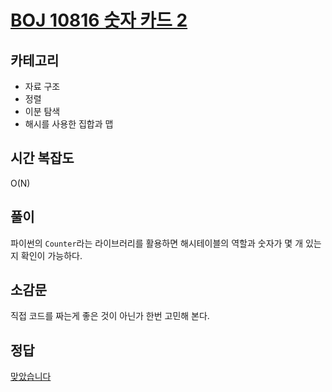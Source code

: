 # [BOJ 10816 숫자 카드 2](https://www.acmicpc.net/problem/10816)

## 카테고리
* 자료 구조
* 정렬
* 이분 탐색
* 해시를 사용한 집합과 맵

## 시간 복잡도
O(N)

## 풀이
파이썬의 `Counter`라는 라이브러리를 활용하면 해시테이블의 역할과 숫자가 몇 개 있는지 확인이 가능하다.

## 소감문
직접 코드를 짜는게 좋은 것이 아닌가 한번 고민해 본다.

## 정답
[맞았습니다](http://boj.kr/24c47bedadbb462e8234d5e33266fd0b)
